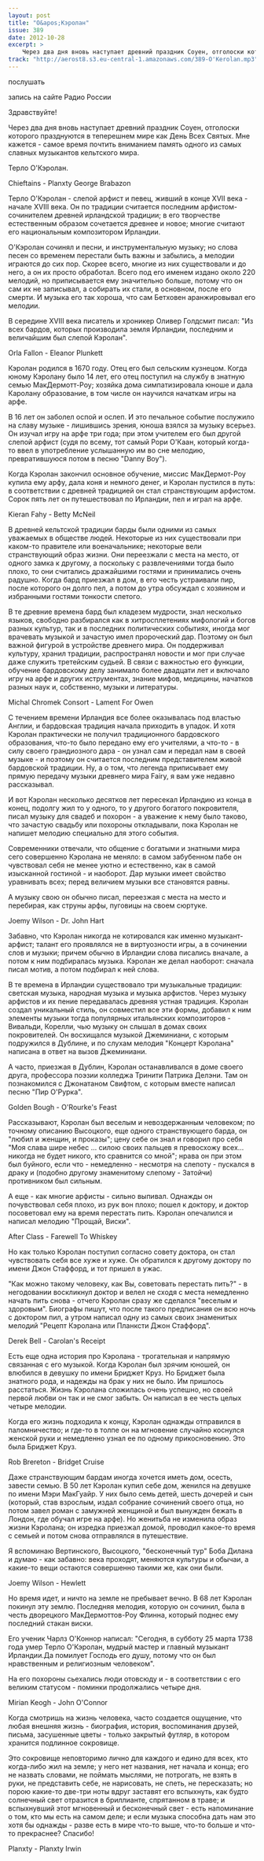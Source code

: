 ```yaml
---
layout: post
title: "О&apos;Кэролан"
issue: 389
date: 2012-10-28
excerpt: >
    Через два дня вновь наступает древний праздник Соуен, отголоски которого празднуются в теперешнем мире как День Всех Святых. Мне кажется - самое время почтить вниманием память одного из самых славных музыкантов кельтского мира.
track: "http://aerost8.s3.eu-central-1.amazonaws.com/389-O'Kerolan.mp3"
---
```


послушать

запись на сайте Радио России

Здравствуйте!

Через два дня вновь наступает древний праздник Соуен, отголоски которого празднуются в теперешнем мире как День Всех Святых. Мне кажется - самое время почтить вниманием память одного из самых славных музыкантов кельтского мира.

Терло О'Кэролан.

Chieftains - Planxty George Brabazon

Терло О'Кэролан - слепой арфист и певец, живший в конце XVII века - начале XVIII века. Он по традиции считается последним арфистом-сочинителем древней ирландской традиции; в его творчестве естественным образом сочетается древнее и новое; многие считают его национальным композитором Ирландии.

O'Кэролан сочинял и песни, и инструментальную музыку; но слова песен со временем перестали быть важны и забылись, а мелодии играются до сих пор. Скорее всего, многие из них существовали и до него, а он их просто обработал. Всего под его именем издано около 220 мелодий, но приписывается ему значительно больше, потому что он сам их не записывал, а собирать их стали, в основном, после его смерти. И музыка его так хороша, что сам Бетховен аранжировывал его мелодии.

В середине XVIII века писатель и хроникер Оливер Голдсмит писал: "Из всех бардов, которых производила земля Ирландии, последним и величайшим был слепой Кэролан".

Orla Fallon - Eleanor Plunkett

Кэролан родился в 1670 году. Отец его был сельским кузнецом. Когда юному Кэролану было 14 лет, его отец поступил на службу в знатную семью МакДермотт-Роу; хозяйка дома симпатизировала юноше и дала Каролану образование, в том числе он научился начаткам игры на арфе.

В 16 лет он заболел оспой и ослеп. И это печальное событие послужило на славу музыке - лишившись зрения, юноша взялся за музыку всерьез. Он изучал игру на арфе три года; при этом учителем его был другой слепой арфист (судя по всему, тот самый Рори О'Каан, который когда-то ввел в употребление услышанную им во сне мелодию, превратившуюся потом в песню "Danny Boy").

Когда Кэролан закончил основное обучение, миссис МакДермот-Роу купила ему арфу, дала коня и немного денег, и Кэролан пустился в путь: в соответствии с древней традицией он стал странствующим арфистом. Сорок пять лет он путешествовал по Ирландии, пел и играл на арфе.

Kieran Fahy - Betty McNeil

В древней кельтской традиции барды были одними из самых уважаемых в обществе людей. Некоторые из них существовали при каком-то правителе или военачальнике; некоторые вели странствующий образ жизни. Они переезжали с места на место, от одного замка к другому, а поскольку с развлечениями тогда было плохо, то они считались дражайшими гостями и принимались очень радушно. Когда бард приезжал в дом, в его честь устраивали пир, после которого он долго пел, а потом до утра обсуждал с хозяином и избранными гостями тонкости спетого.

В те древние времена бард был кладезем мудрости, знал несколько языков, свободно разбирался как в хитросплетениях мифологий и богов разных культур, так и в последних политических событиях, иногда мог врачевать музыкой и зачастую имел пророческий дар. Поэтому он был важной фигурой в устройстве древнего мира. Он поддерживал культуру, хранил традиции, распространял новости и мог при случае даже служить третейским судьей. В связи с важностью его функции, обучение бардовскому делу занимало более двадцати лет и включало игру на арфе и других иструментах, знание мифов, медицины, начатков разных наук и, собственно, музыки и литературы.

Michal Chromek Consort - Lament For Owen

С течением времени Ирландия все более оказывалась под властью Англии, и бардовская традиция начала приходить в упадок. И хотя Кэролан практически не получил традиционного бардовского образования, что-то было передано ему его учителями, а что-то - в силу своего грандиозного дара - он узнал сам и передал нам в своей музыке - и поэтому он считается последним представителем живой бардовской традиции. Ну, а о том, что легенда приписывает ему прямую передачу музыки древнего мира Fairy, я вам уже недавно рассказывал.

И вот Кэролан несколько десятков лет пересекал Ирландию из конца в конец, подолгу жил то у одного, то у другого богатого покровителя, писал музыку для свадеб и похорон - а уважение к нему было таково, что зачастую свадьбу или похороны откладывали, пока Кэролан не напишет мелодию специально для этого события.

Современники отвечали, что общение с богатыми и знатными мира сего совершенно Кэролана не меняло: в самом забубенном пабе он чувствовал себя не менее уютно и естественно, как в самой изысканной гостиной - и наоборот. Дар музыки имеет свойство уравнивать всех; перед величием музыки все становятся равны.

А музыку свою он обычно писал, переезжая с места на место и перебирая, как струны арфы, пуговицы на своем сюртуке.

Joemy Wilson - Dr. John Hart

Забавно, что Кэролан никогда не котировался как именно музыкант-арфист; талант его проявлялся не в виртуозности игры, а в сочинении слов и музыки; причем обычно в Ирландии слова писались вначале, а потом к ним подбиралась музыка. Кэролан же делал наоборот: сначала писал мотив, а потом подбирал к ней слова.

В те времена в Ирландии существовало три музыкальные традиции: светская музыка, народная музыка и музыка арфистов. Через музыку арфистов и их пение передавалась древняя устная традиция. Кэролан создал уникальный стиль, он совместил все эти формы, добавил к ним элементы музыки тогда популярных итальянских композиторов - Вивальди, Корелли, чью музыку он слышал в домах своих покровителей. Он восхищался музыкой Джеминиани, с которым подружился в Дублине, и по слухам мелодия "Концерт Кэролана" написана в ответ на вызов Джеминиани.

А часто, приезжая в Дублин, Кэролан останавливался в доме своего друга, профессора поэзии колледжа Тринити Патрика Делэни. Там он познакомился с Джонатаном Свифтом, с которым вместе написал песню "Пир О'Рурка".

Golden Bough - O'Rourke's Feast

Рассказывают, Кэролан был веселым и невоздержанным человеком; по точному описанию Высоцкого, еще одного странствующего барда, он "любил и женщин, и проказы"; цену себе он знал и говорил про себя "Моя слава шире небес ... силою своих пальцев я превосхожу всех... никогда не будет никого, кто сравнится со мной"; нрава он при этом был буйного, если что - немедленно - несмотря на слепоту - пускался в драку и (подобно другому знаменитому слепому - Затойчи) противником был сильным.

А еще - как многие арфисты - сильно выпивал. Однажды он почувствовал себя плохо, из рук вон плохо; пошел к доктору, и доктор посоветовал ему на время перестать пить. Кэролан опечалился и написал мелодию "Прощай, Виски".

After Class - Farewell To Whiskey

Но как только Кэролан поступил согласно совету доктора, он стал чувствовать себя все хуже и хуже. Он обратился к другому доктору по имени Джон Стаффорд, и тот пришел в ужас.

"Как можно такому человеку, как Вы, советовать перестать пить?" - в негодовании воскликнул доктор и велел не сходя с места немедленно начать пить снова - отчего Кэролан сразу же сделался "веселым и здоровым". Биографы пишут, что после такого предписания он всю ночь с доктором пил, а утром написал одну из самых своих знаменитых мелодий "Рецепт Кэролана или Планксти Джон Стаффорд".

Derek Bell - Carolan's Receipt

Есть еще одна история про Кэролана - трогательная и напрямую связанная с его музыкой. Когда Кэролан был зрячим юношей, он влюбился в девушку по имени Бриджет Круз. Но Бриджет была знатного рода, и надежды на брак у них не было. Им пришлось расстаться. Жизнь Кэролана сложилась очень успешно, но своей первой любви он так и не смог забыть. Он написал в ее честь целых четыре мелодии.

Когда его жизнь подходила к концу, Кэролан однажды отправился в паломничество; и где-то в толпе он на мгновение случайно коснулся женской руки и немедленно узнал ее по одному прикосновению. Это была Бриджет Круз.

Rob Brereton - Bridget Cruise

Даже странствующим бардам иногда хочется иметь дом, осесть, завести семью. В 50 лет Кэролан купил себе дом, женился на девушке по имени Мэри МакГуайр. У них было семь детей, шесть дочерей и сын (который, став взрослым, издал собрание сочинений своего отца, но потом завел роман с замужней женщиной и был вынужден бежать в Лондон, где обучал игре на арфе). Но женитьба не изменила образ жизни Кэролана; он изредка приезжал домой, проводил какое-то время с семьей и потом снова отправлялся в путешествие.

Я вспоминаю Вертинского, Высоцкого, "бесконечный тур" Боба Дилана и думаю - как забавно: века проходят, меняются культуры и обычаи, а какие-то вещи остаются совершенно такими же, как они были.

Joemy Wilson - Hewlett

Но время идет, и ничто на земле не пребывает вечно. В 68 лет Кэролан покинул эту землю. Последняя мелодия, которую он сочинил, была в честь дворецкого МакДермоттов-Роу Флинна, который поднес ему последний стакан виски.

Его ученик Чарлз О'Коннор написал: "Сегодня, в субботу 25 марта 1738 года умер Терло О'Кэролан, мудрый мастер и главный музыкант Ирландии.Да помилует Господь его душу, потому что он был нравственным и религиозным человеком".

На его похороны сьехались люди отовсюду и - в соответствии с его великим статусом - поминки продолжались четыре дня.

Mirian Keogh - John O'Connor

Когда смотришь на жизнь человека, часто создается ощущение, что любая внешняя жизнь - биография, история, воспоминания друзей, письма, засушенные цветы - только закрытый футляр, в котором хранится подлинное сокровище.

Это сокровище неповторимо лично для каждого и едино для всех, кто когда-либо жил на земле; у него нет названия, нет начала и конца; его не назвать словами, не поймать мыслями, не потрогать, не взять в руки, не представить себе, не нарисовать, не спеть, не пересказать; но порою какие-то две-три ноты вдруг заставят его вспыхнуть, как будто солнечный свет отразится в бриллианте, спрятанном в траве; и вспыхнувший этот мгновенный и бесконечный свет - есть напоминание о том, кто мы есть на самом деле; и если музыка способна дать нам это хотя бы однажды - разве есть в мире что-то выше, что-то больше и что-то прекраснее? Спасибо!

Planxty - Planxty Irwin
